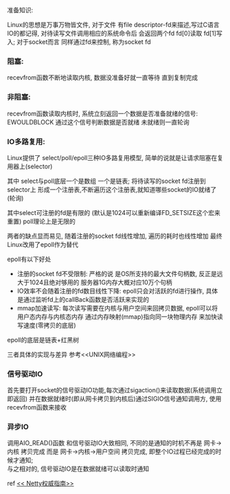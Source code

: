 准备知识:

Linux的思想是万事万物皆文件, 对于文件 有file descriptor-fd来描述,写过C语言IO的都记得, 对待读写文件调用相应的系统命令后 会返回两个fd fd[0]读取 fd[1]写入; 对于socket而言 同样通过fd来控制, 称为socket fd


### 阻塞:

recevfrom函数不断地读取内核, 数据没准备好就一直等待 直到复制完成



### 非阻塞:

recevfrom函数读取内核时, 系统立刻返回一个数据是否准备就绪的信号: EWOULDBLOCK
通过这个信号判断数据是否就绪  未就绪则一直轮询



### IO多路复用:

Linux提供了 select/poll/epoll三种IO多路复用模型, 简单的说就是让请求阻塞在复用器上(selector)

其中 select与poll底层一个是数组 一个是链表; 将待读写的socket fd注册到selector上 形成一个注册表,不断遍历这个注册表,就知道哪些socket的IO就绪了(轮询)

其中select可注册的fd是有限的 (默认是1024可以重新编译FD_SETSIZE这个宏来重置) poll理论上是无限的

两者的缺点显而易见, 随着注册的socket fd线性增加, 遍历的耗时也线性增加  最终Linux改用了epoll作为替代

epoll有以下好处		

- 注册的socket fd不受限制: 严格的说 是OS所支持的最大文件句柄数, 反正是远大于1024且绝对够用的 服务器1G内存大概对应10万个句柄
- IO效率不会随着注册的fd数目线性下降: epoll只会对活跃的fd进行操作, 具体是通过监听fd上的callBack函数是否活跃来实现的
- mmap加速读写: 每次读写需要在内核与用户空间来回拷贝数据, epoll可以将用户态内存与内核态内存 通过内存映射(mmap)指向同一块物理内存 来加快读写速度(零拷贝的底层)

epoll的底层是链表+红黑树

三者具体的实现与差异  参考<<UNIX网络编程>>



### 信号驱动IO

首先要打开socket的信号驱动IO功能,每次通过sigaction()来读取数据(系统调用立即返回) 并在数据就绪时(即从网卡拷贝到内核后)通过SIGIO信号通知调用方, 使用recevfrom函数来接收



### 异步IO

调用AIO_READ()函数 
和信号驱动IO大致相同,  不同的是通知的时机不再是 网卡->内核 拷贝完成  而是 网卡->内核->用户空间 拷贝完成, 即整个IO过程已经完成的时候才通知;   
与之相对的, 信号驱动IO是在数据就绪可以读取时通知

ref
[<< Netty权威指南>>](https://github.com/yyxyz/Book/blob/master/Netty权威指南%20第2版.pdf)
